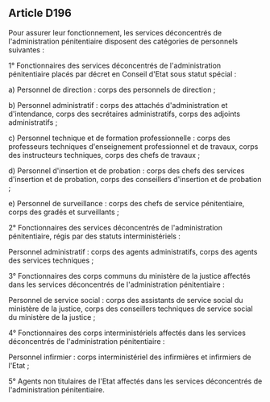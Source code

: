 Article D196
----
Pour assurer leur fonctionnement, les services déconcentrés de l'administration
pénitentiaire disposent des catégories de personnels suivantes :

1° Fonctionnaires des services déconcentrés de l'administration pénitentiaire
placés par décret en Conseil d'Etat sous statut spécial :

a) Personnel de direction : corps des personnels de direction ;

b) Personnel administratif : corps des attachés d'administration et
d'intendance, corps des secrétaires administratifs, corps des adjoints
administratifs ;

c) Personnel technique et de formation professionnelle : corps des professeurs
techniques d'enseignement professionnel et de travaux, corps des instructeurs
techniques, corps des chefs de travaux ;

d) Personnel d'insertion et de probation : corps des chefs des services
d'insertion et de probation, corps des conseillers d'insertion et de probation ;

e) Personnel de surveillance : corps des chefs de service pénitentiaire, corps
des gradés et surveillants ;

2° Fonctionnaires des services déconcentrés de l'administration pénitentiaire,
régis par des statuts interministériels :

Personnel administratif : corps des agents administratifs, corps des agents des
services techniques ;

3° Fonctionnaires des corps communs du ministère de la justice affectés dans les
services déconcentrés de l'administration pénitentiaire :

Personnel de service social : corps des assistants de service social du
ministère de la justice, corps des conseillers techniques de service social du
ministère de la justice ;

4° Fonctionnaires des corps interministériels affectés dans les services
déconcentrés de l'administration pénitentiaire :

Personnel infirmier : corps interministériel des infirmières et infirmiers de
l'Etat ;

5° Agents non titulaires de l'Etat affectés dans les services déconcentrés de
l'administration pénitentiaire.
